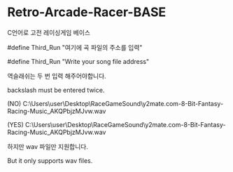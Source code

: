 # Retro-Arcade-Racer-BASE
C언어로 고전 레이싱게임 베이스

#define Third_Run "여기에 곡 파일의 주소를 입력"

#define Third_Run "Write your song file address"



역슬래쉬는 두 번 입력 해주어야합니다.

backslash must be entered twice.

(NO)   C:\Users\user\Desktop\RaceGameSound\y2mate.com-8-Bit-Fantasy-Racing-Music_AKQPbjzMJvw.wav

(YES)  C:\\Users\\user\\Desktop\\RaceGameSound\\y2mate.com-8-Bit-Fantasy-Racing-Music_AKQPbjzMJvw.wav


하지만 wav 파일만 지원합니다.

But it only supports wav files.
